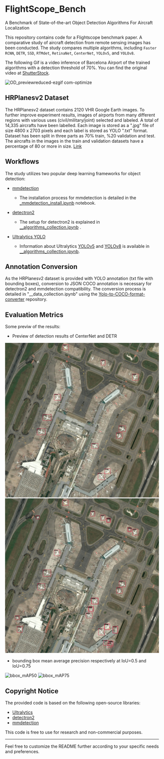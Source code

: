 # FlightScope_Bench
A Benchmark of State-of-the-art Object Detection Algorithms For Aircraft Localization

This repository contains code for a Flightscope benchmark paper. A comparative study of aircraft detection from remote sensing images has been conducted. The study compares multiple algorithms, including `Faster RCNN`, `DETR`, `SSD`, `RTMdet`, `RetinaNet`, `CenterNet`, `YOLOv5`, and `YOLOv8`.

The following Gif is a video inference of Barcelona Airport of the trained algorithms with a detection threshold of 70%. You can find the original video at [ShutterStock](https://www.shutterstock.com/video/clip-1023402088-barcelona-airport-top-view-aircraft-terminal-building).

![OD_previewreduced-ezgif com-optimize](https://github.com/toelt-llc/FlightScope_Bench/assets/54261127/0d3b0fb7-6164-43d1-8e02-99e7d56a47f0)


## HRPlanesv2 Dataset

The HRPlanesv2 dataset contains 2120 VHR Google Earth images. To further improve experiment results, images of airports from many different regions with various uses (civil/military/joint) selected and labeled. A total of 14,335 aircrafts have been labelled. Each image is stored as a ".jpg" file of size 4800 x 2703 pixels and each label is stored as YOLO ".txt" format. Dataset has been split in three parts as 70% train, %20 validation and test. The aircrafts in the images in the train and validation datasets have a percentage of 80 or more in size. [Link](https://github.com/dilsadunsal/HRPlanesv2-Data-Set)


## Workflows

The study utilizes two popular deep learning frameworks for object detection:

- [mmdetection](https://github.com/open-mmlab/mmdetection)
  - The installation process for mmdetection is detailed in the [_mmdetection_install.ipynb](./_mmdetection_install.ipynb) notebook.

- [detectron2](https://github.com/facebookresearch/detectron2)
  - The setup for detectron2 is explained in [__algorithms_collection.ipynb](./__algorithms_collection.ipynb) .

- [Ultralytics YOLO](https://github.com/ultralytics/)
  - Information about Ultralytics [YOLOv5](https://github.com/ultralytics/yolov5) and [YOLOv8](https://github.com/ultralytics/ultralytics) is available in [__algorithms_collection.ipynb](./__algorithms_collection.ipynb).

## Annotation Conversion

As the HRPlanesv2 dataset is provided with YOLO annotation (txt file with bounding boxes), conversion to JSON COCO annotation is necessary for detectron2 and mmdetection compatibility. The conversion process is detailed in "__data_collection.ipynb" using the [Yolo-to-COCO-format-converter](https://github.com/Taeyoung96/Yolo-to-COCO-format-converter) repository.

## Evaluation Metrics

Some previw of the results:

- Preview of detection results of CenterNet and DETR

<img src="./inference_test/results/centernet_inference/vis/55aa185a-01c8-4668-ae87-1f1d67d15a08.jpg" alt="Detected Aircrafts" title="CenterNet" width="542">
<img src="./inference_test/results/detr_inference/vis/55aa185a-01c8-4668-ae87-1f1d67d15a08.jpg" alt="Detected Aircrafts" title="DETR" width="542">

- bounding box mean average precision respectively at IoU=0.5 and IoU=0.75
<img width="542" alt="bbox_mAP50" src="https://github.com/toelt-llc/FlightScope_Bench/assets/54261127/3f0cd2e4-0d9b-4de9-b2b7-8e473b486f4d">
<img width="542" alt="bbox_mAP75" src="https://github.com/toelt-llc/FlightScope_Bench/assets/54261127/a4cfabfb-a635-4f1f-bb78-917885790d68">


## Copyright Notice

The provided code is based on the following open-source libraries:

- [Ultralytics](https://github.com/ultralytics/yolov5)
- [detectron2](https://github.com/facebookresearch/detectron2)
- [mmdetection](https://github.com/open-mmlab/mmdetection)

This code is free to use for research and non-commercial purposes.

---

Feel free to customize the README further according to your specific needs and preferences.
